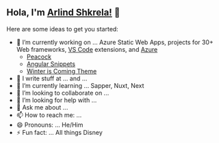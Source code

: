 ## Hola, I'm [Arlind Shkrela!](https://www.arlindshkrela.tech/) 👋
Here are some ideas to get you started:

- 🔭 I’m currently working on ... Azure Static Web Apps, projects for 30+ Web frameworks, [VS Code](https://code.visualstudio.com/?wt.mc_id=johnpapa-github-jopapa) extensions, and [Azure](https://docs.microsoft.com/azure?WT.mc_id=johnpapa-github-jopapa)
  - [Peacock](https://marketplace.visualstudio.com/items?itemName=johnpapa.vscode-peacock&wt.mc_id=johnpapa-github-jopapa)
  - [Angular Snippets](https://marketplace.visualstudio.com/items?itemName=johnpapa.Angular2&wt.mc_id=johnpapa-github-jopapa)
  - [Winter is Coming Theme](https://marketplace.visualstudio.com/items?itemName=johnpapa.winteriscoming&wt.mc_id=johnpapa-github-jopapa)
- 📝 I write stuff at ... and ...
- 🌱 I’m currently learning ... Sapper, Nuxt, Next
- 👯 I’m looking to collaborate on ... 
- 🤔 I’m looking for help with ... 
- 💬 Ask me about ... 
- 📫 How to reach me: ... 
- 😄 Pronouns: ... He/Him
- ⚡ Fun fact: ... All things Disney
